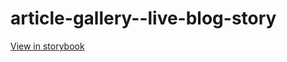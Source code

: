 # article-gallery--live-blog-story

[View in storybook](https://raw.githack.com/Independent-Digital-News-and-Media-Ltd/standard-pwamp-sb/PR-702-sb/index.html?path=/story/article-gallery--live-blog-story)